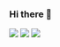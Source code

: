 ### Hi there 👋

<!--
**inayathullah/inayathullah** is a ✨ _special_ ✨ repository because its `README.md` (this file) appears on your GitHub profile.

Here are some ideas to get you started:

- 🔭 I’m currently working on ...
- 🌱 I’m currently learning ...
- 👯 I’m looking to collaborate on ...
- 🤔 I’m looking for help with ...
- 💬 Ask me about ...
- 📫 How to reach me: ...
- 😄 Pronouns: ...
- ⚡ Fun fact: ...
-->

[![](https://vistr.dev/badge?repo=inayathullah.inayathullah)](https://github.com/inayathullah)
[![](https://img.shields.io/badge/-@inayathullah%20-%23181717?style=flat-square&logo=github)](https://github.com/inayathullah)
[![](https://img.shields.io/badge/-inayathullah-blue?style=flat-square&logo=Linkedin&logoColor=white&link=https://www.linkedin.com/in/inayathullah/)](https://www.linkedin.com/in/inayathullah/)
